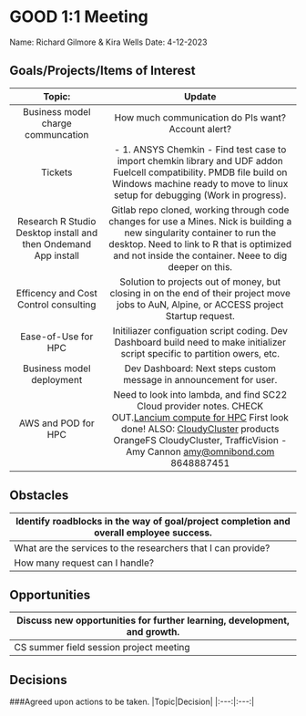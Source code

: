 # GOOD 1:1 Meeting 
Name: Richard Gilmore & Kira Wells
Date: 4-12-2023
## Goals/Projects/Items of Interest 
|Topic:|Update|
|:---:|:---:| 
| Business model charge communcation | How much communication do PIs want? Account alert?
| Tickets | - 1. ANSYS Chemkin - Find test case to import chemkin library and UDF addon Fuelcell compatibility. PMDB file build on Windows machine ready to move to linux setup for debugging (Work in progress).
|Research R Studio Desktop install and then Ondemand App install | Gitlab repo cloned, working through code changes for use a Mines. Nick is building a new singularity container to run the desktop. Need to link to R that is optimized and not inside the container. Neee to dig deeper on this.
| Efficency and Cost Control consulting | Solution to projects out of money, but closing in on the end of their project move jobs to AuN, Alpine, or ACCESS project Startup request.
|Ease-of-Use for HPC| Initiliazer configuation script coding. Dev Dashboard build need to make initializer script specific to partition owers, etc. |
| Business model deployment | Dev Dashboard: Next steps custom message in announcement for user.
|AWS and POD for HPC | Need to look into lambda, and find SC22 Cloud provider notes. CHECK OUT.[Lancium compute for HPC](https://lancium.com/solutions/#solutions-lancium-compute) First look done! ALSO: [CloudyCluster](https://OmniBond.com) products OrangeFS CloudyCluster, TrafficVision - Amy Cannon amy@omnibond.com 8648887451 

## Obstacles
|Identify roadblocks in the way of goal/project completion and overall employee success.|
|---|
|What are the services to the researchers that I can provide? | Write Consult description
|How many request can I handle?|Depends on if the software is build? depth and complexity of the model to load? Am I familar enough with the science domain to be useful.|

## Opportunities 
|Discuss new opportunities for further learning, development, and growth.|
|---|
|CS summer field session project meeting | Wednesday night 6pm CTLM client presentations.


## Decisions
###Agreed upon actions to be taken.
|Topic|Decision|
|:---:|:---:|


